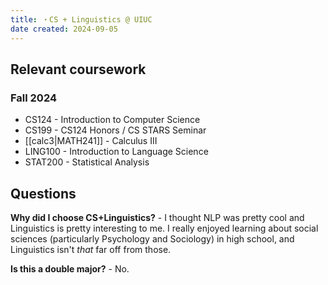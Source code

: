 ```yaml
---
title: ・CS + Linguistics @ UIUC
date created: 2024-09-05
---
```


## Relevant coursework  

### Fall 2024  

- CS124 - Introduction to Computer Science
- CS199 - CS124 Honors / CS STARS Seminar
- [[calc3|MATH241]] - Calculus III
- LING100 - Introduction to Language Science
- STAT200 - Statistical Analysis  




## Questions 
**Why did I choose CS+Linguistics?** - I thought NLP was pretty cool and Linguistics is pretty interesting to me. I really enjoyed learning about social sciences (particularly Psychology and Sociology) in high school, and Linguistics isn't *that* far off from those.

**Is this a double major?** - No.